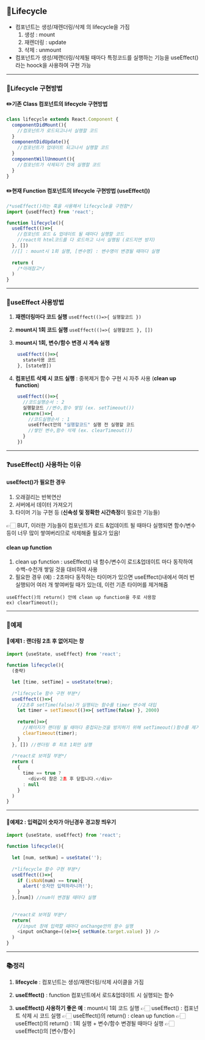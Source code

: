 ## 📖Lifecycle
- 컴포넌트는 생성/재렌더링/삭제 의 lifecycle을 가짐
  1. 생성 : mount
  2. 재렌더링 : update
  3. 삭제 : unmount
- 컴포넌트가 생성/제랜더링/삭제될 때마다 특정코드를 실행하는 기능을 
useEffect()라는 hoock을 사용하여 구현 가능


* * *

### 📝Lifecycle 구현방법
#### ✏️기존 Class 컴포넌트의 lifecycle 구현방법

```javascript
class lifecycle extends React.Component {
  componentDidMount(){
    //컴포넌트가 로드되고나서 실행할 코드
  }
  componentDidUpdate(){
    //컴포넌트가 업데이트 되고나서 실행할 코드
  }
  componentWillUnmount(){
    //컴포넌트가 삭제되기 전에 실행할 코드
  }
}
```


#### ✏️현재 Function 컴포넌트의 lifecycle 구현방법 (useEffect())
```javascript
/*useEffect()라는 훅을 사용해서 lifecycle을 구현함*/
import {useEffect} from 'react';

function lifecycle(){
  useEffect(()=>{
  	//컴포넌트 로드 & 업데이트 될 때마다 실행할 코드
    //react의 html코드를 다 로드하고 나서 실행됨 (로드지연 방지)
  }, []) 
  //[] : mount시 1회 실행, [변수명] : 변수명이 변경될 때마다 실행
  
  return (
  	/*아래참고*/
  )
}
```
* * *

### 📝useEffect 사용방법

1. **재렌더링마다 코드 실행**
	```useEffect(()=>{ 실행할코드 })```

2. **mount시 1회 코드 실행**
	```useEffect(()=>{ 실행할코드 }, [])```
3. **mount시 1회, 변수/함수 변경 시 계속 실행**
```javascript
	useEffect(()=>{
      state사용 코드
    }, [state명])
```

4. **컴포넌트 삭제 시 코드 실행** 
  : 중복제거 함수 구현 시 자주 사용 (**clean up function**)

```javascript
	useEffect(()=>{
  	  //코드실행순서 : 2
      실행할코드 //변수,함수 쌓임 (ex. setTimeout())
  	  return()=>{
        //코드실행순서 : 1
        useEffect안의 "실행할코드" 실행 전 실행할 코드
        //쌓인 변수,함수 삭제 (ex. clearTimeout())
  	  } 
	})
 ```


* * *

### ❓useEffect() 사용하는 이유
#### useEfect()가 필요한 경우
1. 오래걸리는 반복연산
2. 서버에서 데이터 가져오기
3. 타이머 기능 구현 등
   (**신속성 및 정확한 시간측정**이 필요한 기능들)
   
👉🏻 BUT, 이러한 기능들이 컴포넌트가 로드 &업데이트 될 때마다 실행되면
함수/변수 등이 너무 많이 쌓여버리므로 삭제해줄 필요가 있음!

#### clean up function

1. clean up function 
: useEffect() 내 함수/변수이 로드&업데이트 마다 동작하여 수백-수천개 쌓일 것을 대비하여 사용
2. 필요한 경우 (예) 
: 2초마다 동작하는 타이머가 있으면 useEffect()내에서 여러 번 실행되어 
여러 개 쌓여버릴 때가 있는데, 이런 기존 타이머를 제거해줌
```
useEffect()의 return() 안에 clean up function을 주로 사용함
ex) clearTimeout();
```


  * * *
  
### 📜예제

#### 📌예제1 : 랜더링 2초 후 없어지는 창
```javascript
import {useState, useEffect} from 'react';

function lifecycle(){
  (중략)

  let [time, setTime] = useState(true);
  
  /*lifecycle 함수 구현 부분*/
  useEffect(()=>{
    //2초후 setTime(false)가 실행되는 함수를 timer 변수에 대입
  	let timer = setTimeout(()=>{ setTime(false) }, 2000)
    
    return()=>{
      //페이지가 랜더링 될 때마다 중첩되는것을 방지하기 위해 setTimeout()함수를 제거
      clearTimeout(timer); 
    }
  }, []) //랜더링 후 최초 1회만 실행
  
  /*react로 보여질 부분*/
  return (
    {
      time == true ?
      	<div>이 창은 2초 후 닫힙니다.</div>
      : null
    }
  )
}
```

* * *

#### 📌예제2 : 입력값이 숫자가 아닌경우 경고창 띄우기
```javascript
import {useState, useEffect} from 'react';

function lifecycle(){
  
  let [num, setNum] = useState('');
  
  /*lifecycle 함수 구현 부분*/
  useEffect(()=>{
  	if (isNaN(num) == true){
      alert('숫자만 입력하라니까!');
    }
  },[num]) //num이 변경될 때마다 실행
  
  
  /*react로 보여질 부분*/
  return(
    //input 창에 입력할 때마다 onChange안의 함수 실행
  	<input onChange=((e)=>{ setNum(e.target.value) }) />
  )
}
```

* * *

### 📚정리
1. **lifecycle**
  : 컴포넌트는 생성/재렌더링/삭제 사이클을 가짐

2. **useEffect()**
  : function 컴포넌트에서 로드&업데이트 시 실행되는 함수

3. **useEffect() 사용하기 좋은 예**
  : mount시 1회 코드 실행 👉🏻 useEffect()
  : 컴포넌트 삭제 시 코드 실행 👉🏻 useEffect()의 return()
  : clean up function 👉🏻 useEffect()의 return()
  : 1회 실행 + 변수/함수 변경될 때마다 실행 👉🏻 useEffect()의 [변수/함수]